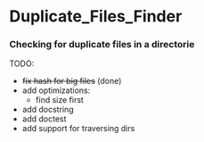 # Duplicate_Files_Finder
### Checking for duplicate files in a directorie

TODO:
* ~~fix hash for big files~~ (done)
* add optimizations:
  - find size first
* add docstring
* add doctest
* add support for traversing dirs
